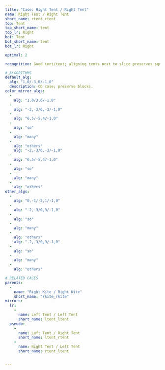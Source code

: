 ```yaml
---
title: "Case: Right Tent / Right Tent"
name: Right Tent / Right Tent
short_name: rtent_rtent
top: Tent
top_short_name: tent
top_lr: Right
bot: Tent
bot_short_name: tent
bot_lr: Right

optimal: 2

recognition: Good tent/tent; aligning tents next to slice preserves squareshape

# ALGORITHMS
default_alg:
  alg: "1,0/-3,0/-1,0"
  description: CO case; preserve blocks.
color_mirror_algs:
  -
    alg: "1,0/3,6/-1,0"
  -
    alg: "-2,-3/6,-3/-1,0"
  -
    alg: "6,5/-5,4/-1,0"
  -
    alg: "so"
  -
    alg: "many"
  -
    alg: "others"
    alg: "-2,-3/6,-3/-1,0"
  -
    alg: "6,5/-5,4/-1,0"
  -
    alg: "so"
  -
    alg: "many"
  -
    alg: "others"
other_algs:
  -
    alg: "0,-1/-2,1/-1,0"
  -
    alg: "-2,-3/0,3/-1,0"
  -
    alg: "so"
  -
    alg: "many"
  -
    alg: "others"
    alg: "-2,-3/0,3/-1,0"
  -
    alg: "so"
  -
    alg: "many"
  -
    alg: "others"

# RELATED CASES
parents:
  -
    name: "Right Kite / Right Kite"
    short_name: "rkite_rkite"
mirrors:
  lr:
    -
      name: Left Tent / Left Tent
      short_name: ltent_ltent
  pseudo:
    -
      name: Left Tent / Right Tent
      short_name: ltent_rtent
    -
      name: Right Tent / Left Tent
      short_name: rtent_ltent


---
```


